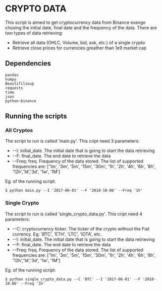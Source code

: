 # CRYPTO DATA

This script is aimed to get cryptocurrency data from Binance exange chosing the initial date, final date and the frequency of the data. There are two types of data retrieving:
* Retrieve all data (OHLC, Volume, bid, ask, etc.) of a single crypto
* Retrieve close prices for currencies greather than 1e9 market cap

## Dependencies
```
pandas
numpy
Beautifilsoup
requests
time
json
python-binance
```

## Running the scripts
### All Cryptos
The script to run is called 'main.py'. This cript need 3 parameters:
* --I: initial_date. The initial date that is going to start the data retrieving
* --F: final_date. The end date to retrieve the data
* --Freq: freq. Frequency of the data stored. The list of supported frequencies are: ['1m', '3m', '5m', '15m', '30m', '1h', '2h', '4h', '6h', '8h', '12h','1d','3d', '1w', '1M']

Eg. of the running script:
```
$ python main.py --I '2017-06-01' --F '2018-10-06' --Freq '1h'
```

### Single Crypto
The script to run is called 'single_crypto_data.py'. This cript need 4 parameters:
* --C: cryptocurrency ticker. The ticker of the crypto without the Fiat currency. Eg: 'BTC', 'ETH', 'LTC', 'IOTA', etc.
* --I: initial_date. The initial date that is going to start the data retrieving
* --F: final_date. The end date to retrieve the data
* --Freq: freq. Frequency of the data stored. The list of supported frequencies are: ['1m', '3m', '5m', '15m', '30m', '1h', '2h', '4h', '6h', '8h', '12h','1d','3d', '1w', '1M']

Eg. of the running script:
```
$ python single_crypto_data.py --C 'BTC' --I '2017-06-01' --F '2018-10-06' --Freq '1h'
```

